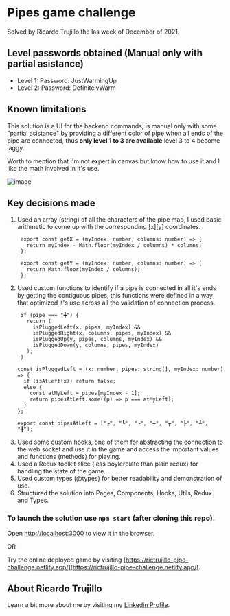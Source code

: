 # Pipes game challenge
Solved by Ricardo Trujillo the las week of December of 2021.

## Level passwords obtained (Manual only with partial asistance)
- Level 1: Password: JustWarmingUp
- Level 2: Password: DefinitelyWarm

## Known limitations
This solution is a UI for the backend commands, is manual only with some "partial asistance" by providing a different color of pipe when all ends of the pipe are connected, thus **only level 1 to 3 are available** level 3 to 4 become laggy. 

Worth to mention that I'm not expert in canvas but know how to use it and I like the math involved in it's use.

![image](https://user-images.githubusercontent.com/8483985/147886000-40e6f3e8-1b95-41ae-a9a0-21834e971257.png)

## Key decisions made

1. Used an array (string) of all the characters of the pipe map, I used basic arithmetic to come up with the corresponding [x][y] coordinates. 
   ```
    export const getX = (myIndex: number, columns: number) => {
      return myIndex - Math.floor(myIndex / columns) * columns;
    };

    export const getY = (myIndex: number, columns: number) => {
      return Math.floor(myIndex / columns);
    };
   ```
2. Used custom functions to identify if a pipe is connected in all it's ends by getting the contiguous pipes, this functions were defined in a way that optimized it's use across all the validation of connection process. 
   ```
    if (pipe === "╋") {
      return (
        isPluggedLeft(x, pipes, myIndex) &&
        isPluggedRight(x, columns, pipes, myIndex) &&
        isPluggedUp(y, pipes, columns, myIndex) &&
        isPluggedDown(y, columns, pipes, myIndex)
      );
    }
    ```
    ```
    const isPluggedLeft = (x: number, pipes: string[], myIndex: number) => {
      if (isAtLeft(x)) return false;
      else {
        const atMyLeft = pipes[myIndex - 1];
        return pipesAtLeft.some((p) => p === atMyLeft);
      }
    };
    ```
    ```
    export const pipesAtLeft = ["┏", "┗", "╺", "━", "┳", "┣", "┻", "╋"];
    ```
3. Used some custom hooks, one of them for abstracting the connection to the web socket and use it in the game and access the important values and functions (methods) for playing.  
4. Used a Redux toolkit slice (less boylerplate than plain redux) for handling the state of the game.
5. Used custom types (@types) for better readability and demonstration of use.
6. Structured the solution into Pages, Components, Hooks, Utils, Redux and Types. 


### To launch the solution use `npm start` (after cloning this repo).

Open [http://localhost:3000](http://localhost:3000) to view it in the browser.

OR

Try the online deployed game by visiting [https://rictrujillo-pipe-challenge.netlify.app/](https://rictrujillo-pipe-challenge.netlify.app/).

## About Ricardo Trujillo

Learn a bit more about me by visiting my [Linkedin Profile](https://www.linkedin.com/in/rictrujillo/).

